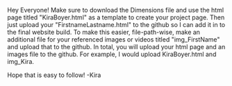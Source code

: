Hey Everyone! 
Make sure to download the Dimensions file and use the html page titled "KiraBoyer.html" as a template to create your project page. Then just upload your "FirstnameLastname.html" to the github so I can add it in to the final website build. To make this easier, file-path-wise, make an additional file for your referenced images or videos titled "img_FirstName" and upload that to the github. In total, you will upload your html page and an images file to the github. For example, I would upload KiraBoyer.html and img_Kira. 

Hope that is easy to follow!
-Kira
